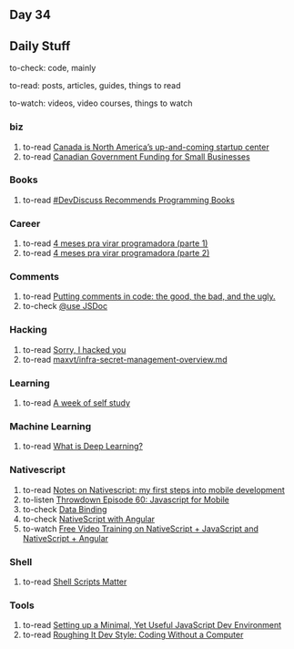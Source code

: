 ## Day 34

## Daily Stuff

  to-check: code, mainly

  to-read: posts, articles, guides, things to read
  
  to-watch: videos, video courses, things to watch

### biz

  1. to-read [Canada is North America’s up-and-coming startup center](https://techcrunch.com/2017/04/20/canada-is-north-americas-up-and-coming-startup-center/)
  1. to-read [Canadian Government Funding for Small Businesses](https://www.mentorworks.ca/what-we-offer/government-funding/)

### Books

  1. to-read [#DevDiscuss Recommends Programming Books](https://dev.to/radditude/devdiscuss-recommends-programming-books)

### Career

  1. to-read [4 meses pra virar programadora (parte 1)](https://medium.com/@laurajbarros/4-meses-pra-virar-programadora-parte-1-60d01010056b)
  1. to-read [4 meses pra virar programadora (parte 2)](https://medium.com/@laurajbarros/4-meses-pra-virar-programadora-parte-2-d362260ce60a)

### Comments

  1. to-read [Putting comments in code: the good, the bad, and the ugly.](https://medium.freecodecamp.com/code-comments-the-good-the-bad-and-the-ugly-be9cc65fbf83)
  1. to-check [@use JSDoc](http://usejsdoc.org/)

### Hacking

  1. to-read [Sorry, I hacked you](https://dev.to/t0nylombardi/sorry-i-hacked-you)
  1. to-read [maxvt/infra-secret-management-overview.md](https://gist.github.com/maxvt/bb49a6c7243163b8120625fc8ae3f3cd)

### Learning

  1. to-read [A week of self study](https://medium.com/@jwmarion/a-week-of-self-study-640c636a2f49)

### Machine Learning

  1. to-read [What is Deep Learning?](http://machinelearningmastery.com/what-is-deep-learning/)

### Nativescript

  1. to-read [Notes on Nativescript: my first steps into mobile development](https://dev.to/nickp60/notes-on-nativescript-my-first-steps-into-mobile-development)
  1. to-listen [Throwdown Episode 60: Javascript for Mobile](http://www.programmingthrowdown.com/2016/11/episode-60-javascript-for-mobile.html)
  1. to-check [Data Binding](https://docs.nativescript.org/core-concepts/data-binding)
  1. to-check [NativeScript with Angular](https://docs.nativescript.org/angular/start/introduction.html)
  1. to-watch [Free Video Training on NativeScript + JavaScript and NativeScript + Angular](https://www.nativescript.org/blog/free-video-training-on-nativescript-javascript-and-nativescript-angular)

### Shell

  1. to-read [Shell Scripts Matter](https://dev.to/thiht/shell-scripts-matter)

### Tools

  1. to-read [Setting up a Minimal, Yet Useful JavaScript Dev Environment](https://dev.to/corgibytes/setting-up-a-minimal-yet-useful-javascript-dev-environment)
  1. to-read [Roughing It Dev Style: Coding Without a Computer](https://dev.to/chznbaum/roughing-it-dev-style-coding-without-a-computer)
